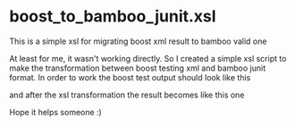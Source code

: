 # boost_to_bamboo_junit.xsl
This is a simple xsl for migrating boost xml result to bamboo valid one

At least for me, it wasn't working directly. So I created a simple xsl script to make the transformation between boost testing xml and bamboo junit format. In order to work the boost test output should look like this

<TestResult>
<TestSuite name="Simple testcases" result="failed" assertions_passed="36" assertions_failed="10" expected_failures="0" test_cases_passed="3" test_cases_failed="2" test_cases_skipped="0" test_cases_aborted="0">
<TestCase name="test1" result="passed" assertions_passed="4" assertions_failed="0" expected_failures="0">
</TestCase>
<TestCase name="test2" result="passed" assertions_passed="1" assertions_failed="0" expected_failures="0">
</TestCase>
<TestCase name="test3" result="passed" assertions_passed="6" assertions_failed="0" expected_failures="0">
</TestCase>
<TestCase name="test4" result="failed" assertions_passed="11" assertions_failed="5" expected_failures="0" message="error 500">
</TestCase>
<TestCase name="test5" result="failed" assertions_passed="14" assertions_failed="5" expected_failures="0" message="error 404">
</TestCase>
</TestSuite>
</TestResult>

and after the xsl transformation the result becomes like this one

<?xml version="1.0"?>
<testsuites total="5" failures="2" skipped="0" not-run="0">
  <testsuite name="Simple testcases" result="Fail" executed="True" time="0" asserts="46">
    <testcase name="test1" result="Pass" executed="True" time="0" asserts="4"/>
    <testcase name="test2" result="Pass" executed="True" time="0" asserts="1"/>
    <testcase name="test3" result="Pass" executed="True" time="0" asserts="6"/>
    <testcase name="test4" result="Fail" executed="True" time="0" asserts="16">
      <failure type="failed test case" message="error 500"/>
    </testcase>
    <testcase name="test5" result="Fail" executed="True" time="0" asserts="19">
      <failure type="failed test case" message="error 404"/>
    </testcase>
  </testsuite>
</testsuites>

Hope it helps someone :)
